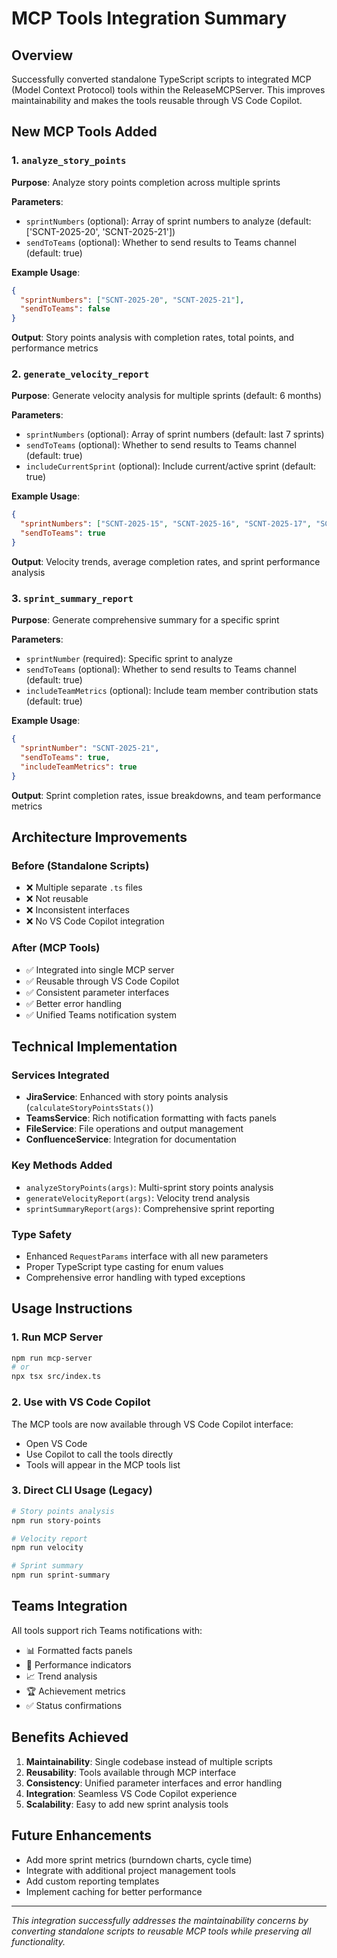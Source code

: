 # MCP Tools Integration Summary

## Overview
Successfully converted standalone TypeScript scripts to integrated MCP (Model Context Protocol) tools within the ReleaseMCPServer. This improves maintainability and makes the tools reusable through VS Code Copilot.

## New MCP Tools Added

### 1. `analyze_story_points`
**Purpose**: Analyze story points completion across multiple sprints

**Parameters**:
- `sprintNumbers` (optional): Array of sprint numbers to analyze (default: ['SCNT-2025-20', 'SCNT-2025-21'])
- `sendToTeams` (optional): Whether to send results to Teams channel (default: true)

**Example Usage**:
```json
{
  "sprintNumbers": ["SCNT-2025-20", "SCNT-2025-21"],
  "sendToTeams": false
}
```

**Output**: Story points analysis with completion rates, total points, and performance metrics

### 2. `generate_velocity_report`
**Purpose**: Generate velocity analysis for multiple sprints (default: 6 months)

**Parameters**:
- `sprintNumbers` (optional): Array of sprint numbers (default: last 7 sprints)
- `sendToTeams` (optional): Whether to send results to Teams channel (default: true)
- `includeCurrentSprint` (optional): Include current/active sprint (default: true)

**Example Usage**:
```json
{
  "sprintNumbers": ["SCNT-2025-15", "SCNT-2025-16", "SCNT-2025-17", "SCNT-2025-18", "SCNT-2025-19", "SCNT-2025-20", "SCNT-2025-21"],
  "sendToTeams": true
}
```

**Output**: Velocity trends, average completion rates, and sprint performance analysis

### 3. `sprint_summary_report`
**Purpose**: Generate comprehensive summary for a specific sprint

**Parameters**:
- `sprintNumber` (required): Specific sprint to analyze
- `sendToTeams` (optional): Whether to send results to Teams channel (default: true)
- `includeTeamMetrics` (optional): Include team member contribution stats (default: true)

**Example Usage**:
```json
{
  "sprintNumber": "SCNT-2025-21",
  "sendToTeams": true,
  "includeTeamMetrics": true
}
```

**Output**: Sprint completion rates, issue breakdowns, and team performance metrics

## Architecture Improvements

### Before (Standalone Scripts)
- ❌ Multiple separate `.ts` files
- ❌ Not reusable
- ❌ Inconsistent interfaces
- ❌ No VS Code Copilot integration

### After (MCP Tools)
- ✅ Integrated into single MCP server
- ✅ Reusable through VS Code Copilot
- ✅ Consistent parameter interfaces
- ✅ Better error handling
- ✅ Unified Teams notification system

## Technical Implementation

### Services Integrated
- **JiraService**: Enhanced with story points analysis (`calculateStoryPointsStats()`)
- **TeamsService**: Rich notification formatting with facts panels
- **FileService**: File operations and output management
- **ConfluenceService**: Integration for documentation

### Key Methods Added
- `analyzeStoryPoints(args)`: Multi-sprint story points analysis
- `generateVelocityReport(args)`: Velocity trend analysis
- `sprintSummaryReport(args)`: Comprehensive sprint reporting

### Type Safety
- Enhanced `RequestParams` interface with all new parameters
- Proper TypeScript type casting for enum values
- Comprehensive error handling with typed exceptions

## Usage Instructions

### 1. Run MCP Server
```bash
npm run mcp-server
# or
npx tsx src/index.ts
```

### 2. Use with VS Code Copilot
The MCP tools are now available through VS Code Copilot interface:
- Open VS Code
- Use Copilot to call the tools directly
- Tools will appear in the MCP tools list

### 3. Direct CLI Usage (Legacy)
```bash
# Story points analysis
npm run story-points

# Velocity report
npm run velocity

# Sprint summary
npm run sprint-summary
```

## Teams Integration
All tools support rich Teams notifications with:
- 📊 Formatted facts panels
- 🎯 Performance indicators
- 📈 Trend analysis
- 🏆 Achievement metrics
- ✅ Status confirmations

## Benefits Achieved
1. **Maintainability**: Single codebase instead of multiple scripts
2. **Reusability**: Tools available through MCP interface
3. **Consistency**: Unified parameter interfaces and error handling
4. **Integration**: Seamless VS Code Copilot experience
5. **Scalability**: Easy to add new sprint analysis tools

## Future Enhancements
- Add more sprint metrics (burndown charts, cycle time)
- Integrate with additional project management tools
- Add custom reporting templates
- Implement caching for better performance

---
*This integration successfully addresses the maintainability concerns by converting standalone scripts to reusable MCP tools while preserving all functionality.*
